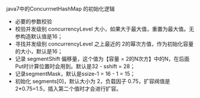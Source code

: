 java7中的ConcurrnetHashMap 的初始化逻辑

- 必要的参数校验
- 校验并发级别 concurrencyLevel 大小，如果大于最大值，重置为最大值。无参构造默认值是16；
- 寻找并发级别 concurrencyLevel  之上最近的 2的幂次方值，作为初始化容量的大小，默认是16；
- 记录 segmentShift 偏移量，这个值为【容量 = 2的N次方】中的N，在后面Put时计算位置时会用到。默认是32 - sshift = 28；
- 记录segmentMask，默认是ssize-1 = 16 - 1 = 15；
- 初始化 segments[0]，默认大小为 2，负载因子 0.75，扩容阀值是 2*0.75=1.5，插入第二个值时才会进行扩容。